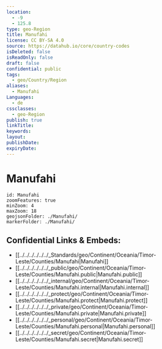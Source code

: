 ```yaml
---
location:
  - -9
  - 125.8
type: geo-Region
title: Manufahi
license: CC BY-SA 4.0
source: https://datahub.io/core/country-codes
isDeleted: false
isReadOnly: false
draft: false
confidential: public
tags:
  - geo/Country/Region
aliases:
  - Manufahi
Languages:
  - de
cssclasses:
  - geo-Region
publish: true
linkTitle:
keywords:
layout:
publishDate:
expiryDate:
---
```


# Manufahi

```leaflet
id: Manufahi
zoomFeatures: true 
minZoom: 4 
maxZoom: 18
geojsonFolder: ./Manufahi/
markerFolder: ./Manufahi/
```


## Confidential Links & Embeds: 
- [[../../../../../../_Standards/geo/Continent/Oceania/Timor-Leste/Counties/Manufahi|Manufahi]] 
- [[../../../../../../_public/geo/Continent/Oceania/Timor-Leste/Counties/Manufahi.public|Manufahi.public]] 
- [[../../../../../../_internal/geo/Continent/Oceania/Timor-Leste/Counties/Manufahi.internal|Manufahi.internal]] 
- [[../../../../../../_protect/geo/Continent/Oceania/Timor-Leste/Counties/Manufahi.protect|Manufahi.protect]] 
- [[../../../../../../_private/geo/Continent/Oceania/Timor-Leste/Counties/Manufahi.private|Manufahi.private]] 
- [[../../../../../../_personal/geo/Continent/Oceania/Timor-Leste/Counties/Manufahi.personal|Manufahi.personal]] 
- [[../../../../../../_secret/geo/Continent/Oceania/Timor-Leste/Counties/Manufahi.secret|Manufahi.secret]] 


